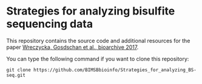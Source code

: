 # Strategies for analyzing bisulfite sequencing data

This repository contains the source code and additional resources for the paper [Wreczycka, Gosdschan et al., bioarchive 2017](http://www.biorxiv.org/content/early/2017/02/17/109512).
 
You can type the following command if you want to clone this repository:

```shell
git clone https://github.com/BIMSBbioinfo/Strategies_for_analyzing_BS-seq.git
```
